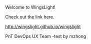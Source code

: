 Welcome to WingsLight!

Check out the link here.

http://wingslight.github.io/wingslight

PnT DevOps UX Team
-test by mzhong
